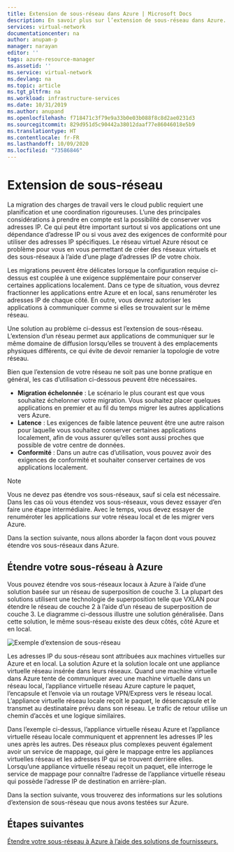 ```yaml
---
title: Extension de sous-réseau dans Azure | Microsoft Docs
description: En savoir plus sur l’extension de sous-réseau dans Azure.
services: virtual-network
documentationcenter: na
author: anupam-p
manager: narayan
editor: ''
tags: azure-resource-manager
ms.assetid: ''
ms.service: virtual-network
ms.devlang: na
ms.topic: article
ms.tgt_pltfrm: na
ms.workload: infrastructure-services
ms.date: 10/31/2019
ms.author: anupand
ms.openlocfilehash: f718471c3f79e9a33b0e03b088f8c8d2ae0231d3
ms.sourcegitcommit: 829d951d5c90442a38012daaf77e86046018e5b9
ms.translationtype: HT
ms.contentlocale: fr-FR
ms.lasthandoff: 10/09/2020
ms.locfileid: "73586846"
---
```

# <a name="subnet-extension"></a>Extension de sous-réseau
La migration des charges de travail vers le cloud public requiert une planification et une coordination rigoureuses. L’une des principales considérations à prendre en compte est la possibilité de conserver vos adresses IP. Ce qui peut être important surtout si vos applications ont une dépendance d’adresse IP ou si vous avez des exigences de conformité pour utiliser des adresses IP spécifiques. Le réseau virtuel Azure résout ce problème pour vous en vous permettant de créer des réseaux virtuels et des sous-réseaux à l’aide d’une plage d’adresses IP de votre choix.

Les migrations peuvent être délicates lorsque la configuration requise ci-dessus est couplée à une exigence supplémentaire pour conserver certaines applications localement. Dans ce type de situation, vous devrez fractionner les applications entre Azure et en local, sans renuméroter les adresses IP de chaque côté. En outre, vous devrez autoriser les applications à communiquer comme si elles se trouvaient sur le même réseau.

Une solution au problème ci-dessus est l’extension de sous-réseau. L’extension d’un réseau permet aux applications de communiquer sur le même domaine de diffusion lorsqu’elles se trouvent à des emplacements physiques différents, ce qui évite de devoir remanier la topologie de votre réseau. 

Bien que l’extension de votre réseau ne soit pas une bonne pratique en général, les cas d’utilisation ci-dessous peuvent être nécessaires.

- **Migration échelonnée** : Le scénario le plus courant est que vous souhaitez échelonner votre migration. Vous souhaitez placer quelques applications en premier et au fil du temps migrer les autres applications vers Azure.
- **Latence** : Les exigences de faible latence peuvent être une autre raison pour laquelle vous souhaitez conserver certaines applications localement, afin de vous assurer qu’elles sont aussi proches que possible de votre centre de données.
- **Conformité** : Dans un autre cas d’utilisation, vous pouvez avoir des exigences de conformité et souhaiter conserver certaines de vos applications localement.
 
> [!NOTE] 
> Vous ne devez pas étendre vos sous-réseaux, sauf si cela est nécessaire. Dans les cas où vous étendez vos sous-réseaux, vous devez essayer d’en faire une étape intermédiaire. Avec le temps, vous devez essayer de renuméroter les applications sur votre réseau local et de les migrer vers Azure.

Dans la section suivante, nous allons aborder la façon dont vous pouvez étendre vos sous-réseaux dans Azure.


## <a name="extend-your-subnet-to-azure"></a>Étendre votre sous-réseau à Azure
 Vous pouvez étendre vos sous-réseaux locaux à Azure à l’aide d’une solution basée sur un réseau de superposition de couche 3. La plupart des solutions utilisent une technologie de superposition telle que VXLAN pour étendre le réseau de couche 2 à l’aide d’un réseau de superposition de couche 3. Le diagramme ci-dessous illustre une solution généralisée. Dans cette solution, le même sous-réseau existe des deux côtés, côté Azure et en local. 

![Exemple d’extension de sous-réseau](./media/subnet-extension/subnet-extension.png)

Les adresses IP du sous-réseau sont attribuées aux machines virtuelles sur Azure et en local. La solution Azure et la solution locale ont une appliance virtuelle réseau insérée dans leurs réseaux. Quand une machine virtuelle dans Azure tente de communiquer avec une machine virtuelle dans un réseau local, l’appliance virtuelle réseau Azure capture le paquet, l’encapsule et l’envoie via un routage VPN/Express vers le réseau local. L’appliance virtuelle réseau locale reçoit le paquet, le désencapsule et le transmet au destinataire prévu dans son réseau. Le trafic de retour utilise un chemin d’accès et une logique similaires.

Dans l’exemple ci-dessus, l’appliance virtuelle réseau Azure et l’appliance virtuelle réseau locale communiquent et apprennent les adresses IP les unes après les autres. Des réseaux plus complexes peuvent également avoir un service de mappage, qui gère le mappage entre les appliances virtuelles réseau et les adresses IP qui se trouvent derrière elles. Lorsqu’une appliance virtuelle réseau reçoit un paquet, elle interroge le service de mappage pour connaître l’adresse de l’appliance virtuelle réseau qui possède l’adresse IP de destination en arrière-plan.

Dans la section suivante, vous trouverez des informations sur les solutions d’extension de sous-réseau que nous avons testées sur Azure.

## <a name="next-steps"></a>Étapes suivantes 
[Étendre votre sous-réseau à Azure à l’aide des solutions de fournisseurs.](https://github.com/microsoft/Azure-LISP)
